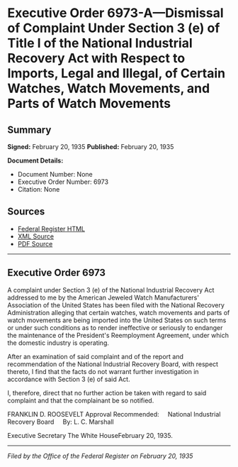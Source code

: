 # Executive Order 6973-A—Dismissal of Complaint Under Section 3 (e) of Title I of the National Industrial Recovery Act with Respect to Imports, Legal and Illegal, of Certain Watches, Watch Movements, and Parts of Watch Movements

## Summary

**Signed:** February 20, 1935
**Published:** February 20, 1935

**Document Details:**
- Document Number: None
- Executive Order Number: 6973
- Citation: None

## Sources
- [Federal Register HTML](https://www.presidency.ucsb.edu/documents/executive-order-6973-dismissal-complaint-under-section-3-e-title-i-the-national-industrial)
- [XML Source](None)
- [PDF Source](None)

---

## Executive Order 6973

A complaint under Section 3 (e) of the National Industrial Recovery Act addressed to me by the American Jeweled Watch Manufacturers' Association of the United States has been filed with the National Recovery Administration alleging that certain watches, watch movements and parts of watch movements are being imported into the United States on such terms or under such conditions as to render ineffective or seriously to endanger the maintenance of the President's Reemployment Agreement, under which the domestic industry is operating.

After an examination of said complaint and of the report and recommendation of the National Industrial Recovery Board, with respect thereto, I find that the facts do not warrant further investigation in accordance with Section 3 (e) of said Act.

I, therefore, direct that no further action be taken with regard to said complaint and that the complainant be so notified.

FRANKLIN D. ROOSEVELT
Approval Recommended:     National Industrial Recovery Board     By: L. C. Marshall          

Executive Secretary
The White HouseFebruary 20, 1935.

---

*Filed by the Office of the Federal Register on February 20, 1935*

